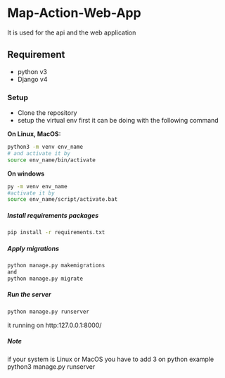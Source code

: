 # Map-Action-Web-App
It is used for the api and the web application
## Requirement 
- python v3
- Django v4
### Setup
- Clone the repository
- setup the virtual env first 
it can be doing with the following command

**On Linux, MacOS:**
```bash
python3 -m venv env_name
# and activate it by
source env_name/bin/activate
```

**On windows**
```bash
py -m venv env_name
#activate it by
source env_name/script/activate.bat
```

##### Install requirements packages
```bash
pip install -r requirements.txt 
```
##### Apply migrations
```bash
python manage.py makemigrations
and
python manage.py migrate 
```

##### Run the server
```bash
python manage.py runserver 
```
it running on http:127.0.0.1:8000/

##### Note
if your system is Linux or MacOS
you have to add 3 on python
example python3 manage.py runserver




